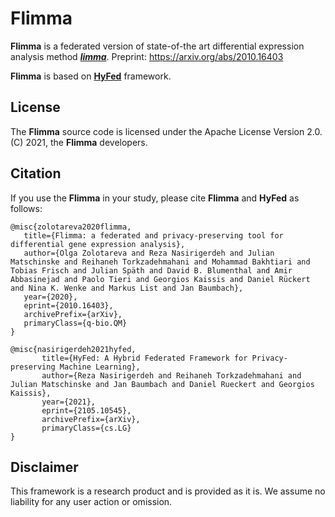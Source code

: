 # Flimma

<p><b>Flimma</b> is a federated version of state-of-the art differential expression analysis method <a href="https://bioconductor.org/packages/release/bioc/html/limma.html"><i><b>limma</b></i></a>. Preprint: <a href="https://arxiv.org/abs/2010.16403">https://arxiv.org/abs/2010.16403</a></p> 
<p><b>Flimma</b> is based on <a href="https://github.com/TUM-AIMED/hyfed"><b>HyFed</b></a> framework. </p>
   
<p float="left"> <p>
<h2> License </h2>
The <b>Flimma</b> source code is licensed under the Apache License Version 2.0. (C) 2021, the <b>Flimma</b> developers.

## Citation
If you use the **Flimma**  in your study, please cite **Flimma** and **HyFed** as follows: <br />
   ```
   @misc{zolotareva2020flimma,
      title={Flimma: a federated and privacy-preserving tool for differential gene expression analysis}, 
      author={Olga Zolotareva and Reza Nasirigerdeh and Julian Matschinske and Reihaneh Torkzadehmahani and Mohammad Bakhtiari and Tobias Frisch and Julian Späth and David B. Blumenthal and Amir Abbasinejad and Paolo Tieri and Georgios Kaissis and Daniel Rückert and Nina K. Wenke and Markus List and Jan Baumbach},
      year={2020},
      eprint={2010.16403},
      archivePrefix={arXiv},
      primaryClass={q-bio.QM}
}
   
   @misc{nasirigerdeh2021hyfed,
          title={HyFed: A Hybrid Federated Framework for Privacy-preserving Machine Learning},
          author={Reza Nasirigerdeh and Reihaneh Torkzadehmahani and Julian Matschinske and Jan Baumbach and Daniel Rueckert and Georgios Kaissis},
          year={2021},
          eprint={2105.10545},
          archivePrefix={arXiv},
          primaryClass={cs.LG}
   }
   ```
   
## Disclaimer

This framework is a research product and is provided as it is. We assume no liability for any user action or omission.
